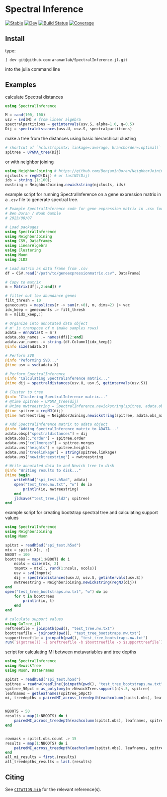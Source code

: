 # Spectral Inference

[![Stable](https://img.shields.io/badge/docs-stable-blue.svg)](https://aramanlab.github.io/SpectralInference.jl/stable)
[![Dev](https://img.shields.io/badge/docs-dev-blue.svg)](https://aramanlab.github.io/SpectralInference.jl/dev)
[![Build Status](https://github.com/aramanlab/SpectralInference.jl/actions/workflows/CI.yml/badge.svg?branch=main)](https://github.com/aramanlab/SpectralInference.jl/actions/workflows/CI.yml?query=branch%3Amain)
[![Coverage](https://codecov.io/gh/aramanlab/SpectralInference.jl/branch/main/graph/badge.svg)](https://codecov.io/gh/aramanlab/SpectralInference.jl)

## Install

type:

```julia-repl
] dev git@github.com:aramanlab/SpectralInference.jl.git
```
into the julia command line

## Examples

calculate Spectral distances
```julia
using SpectralInference

M = rand(100, 100)
usv = svd(M) # from linear algebra
spectralpartitions = getintervals(usv.S, alpha=1.0, q=0.5)
Dij = spectraldistances(usv.U, usv.S, spectralpartitions)
```
make a tree from the distances using basic hierarchical clusting
```julia
# shortcut of `hclust(spimtx; linkage=:average, branchorder=:optimal)` from Clustering package
spitree = UPGMA_tree(Dij)
```

or with neighbor joining
```julia
using NeighborJoining # https://github.com/BenjaminDoran/NeighborJoining.jl
njclusts = regNJ(Dij) # or fastNJ(Dij)
ids = string.(1:100);
nwstring = NeighborJoining.newickstring(njclusts, ids)
```

example script for running SpectralInference on a gene expression matrix in a `.csv` file to generate spectral tree.

```julia
# Example SpectralInference code for gene expression matrix in .csv format (genes = rows, cells = columns)
# Ben Doran / Noah Gamble
# 2023/08/07

# Load packages
using SpectralInference
using NeighborJoining
using CSV, DataFrames
using LinearAlgebra
using Clustering
using Muon
using JLD2

# Load matrix as data frame from .csv
df = CSV.read("/path/to/geneexpressionmatrix.csv", DataFrame)

# Copy to matrix
m = Matrix(df[:,2:end]) # 

# filter out low abundance genes
filt_thresh = 10
genecounts = mapslices(r -> sum(r.>0), m, dims=2) |> vec
idx_keep = genecounts .> filt_thresh
m = m[idx_keep,:]

# Organize into annotated data object
# m' is transpose of m (make samples rows)
adata = AnnData(X = m') 
adata.obs_names .= names(df)[2:end]
adata.var_names .= string.(df.Column1[idx_keep])
@info size(adata.X)

# Perform SVD
@info "Peforming SVD..."
@time usv = svd(adata.X)

# Perform SpectralInference
@info "Calculating SpectralInference matrix..."
@time dij = spectraldistances(usv.U, usv.S, getintervals(usv.S))

# Cluster to tree
@info "Clustering SpectralInference matrix..."
# @time spitree = UPGMA_tree(dij)
# @time nwtreestring = SpectralInference.newickstring(spitree, adata.obs_names.vals)
@time spitree = regNJ(dij)
@time nwtreestring = NeighborJoining.newickstring(spitree, adata.obs_names.vals)

# Add SpectralInference matrix to adata object
@info "Adding SpectralInference matrix to ADATA..."
adata.obsp["spectraldistances"] = dij
adata.obs[:,"order"] = spitree.order
adata.uns["cellmerges"] = spitree.merges
adata.uns["heights"] = spitree.heights
adata.uns["treelinkage"] = string(spitree.linkage)
adata.uns["newicktreestring"] = nwtreestring

# Write annotated data to and Newick tree to disk
@info "Writing results to disk..."
@time begin 
	writeh5ad("spi_test.h5ad", adata)
	open("test_tree.nw.txt", "w") do io
		println(io, nwtreestring)
	end
	jldsave("test_tree.jld2"; spitree)
end

```

example script for creating bootstrap spectral tree and calculating support values

```julia
using SpectralInference
using NeighborJoining
using Muon

spitst = readh5ad("spi_test.h5ad")
mtx = spitst.X[:, :]
NBOOT = 100
boottrees = map(1:NBOOT) do i
	ncols = size(mtx, 2)
	tmpmtx = mtx[:, rand(1:ncols, ncols)]
	usv = svd(tmpmtx)
	dij = spectraldistances(usv.U, usv.S, getintervals(usv.S))
	nwtreestring = NeighborJoining.newickstring(regNJ(dij))
end
open("test_tree_bootstraps.nw.txt", "w") do io
	for t in boottrees
		println(io, t)
	end
end

# calculate support values
using GoTree_jll
reftreefile = joinpath(pwd(), "test_tree.nw.txt")
boottreefile = joinpath(pwd(), "test_tree_bootstraps.nw.txt")
supporttreefile = joinpath(pwd(), "test_tree_bootstraps.nw.txt")
run(`$(gotree()) -i $reftreefile -b $boottreefile -o $supporttreefile`)
```

script for calculating MI between metavariables and tree depths

```julia
using SpectralInference
using NewickTree
using Muon, DataFrames

spitst = readh5ad("spi_test.h5ad")
spitree = readnw(readline(joinpath(pwd(), "test_tree_bootstraps.nw.txt")))
spitree_50pct = as_polytomy(n->NewickTree.support(n)<.5, spitree)
leafnames = getleafnames(spitree_50pct)
mi, treedepths = pairedMI_across_treedepth(eachcolumn(spitst.obs), leafnames, spitree_50pct; ncuts=100)


NBOOTS = 50
results = map(1:NBOOTS) do i
	pairedMI_across_treedepth(eachcolumn(spitst.obs), leafnames, spitree_50pct; bootstrap=true, ncuts=100)
end


rowmask = spitst.obs.count .> 15
results = map(1:NBOOTS) do i
	pairedMI_across_treedepth(eachcolumn(spitst.obs), leafnames, spitree_50pct; mask=rowmask, bootstrap=true, ncuts=100)
end
all_mi_results = first.(results)
all_treedepths_results = last.(results)

```



## Citing

See [`CITATION.bib`](CITATION.bib) for the relevant reference(s).
